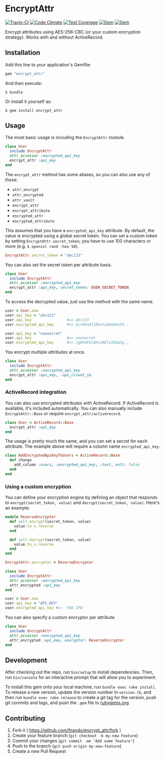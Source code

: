 # EncryptAttr

[![Travis-CI](https://travis-ci.org/fnando/encrypt_attr.png)](https://travis-ci.org/fnando/encrypt_attr)
[![Code Climate](https://codeclimate.com/github/fnando/encrypt_attr/badges/gpa.svg)](https://codeclimate.com/github/fnando/encrypt_attr)
[![Test Coverage](https://codeclimate.com/github/fnando/encrypt_attr/badges/coverage.svg)](https://codeclimate.com/github/fnando/encrypt_attr/coverage)
[![Gem](https://img.shields.io/gem/v/encrypt_attr.svg)](https://rubygems.org/gems/encrypt_attr)
[![Gem](https://img.shields.io/gem/dt/encrypt_attr.svg)](https://rubygems.org/gems/encrypt_attr)

Encrypt attributes using AES-256-CBC (or your custom encryption strategy). Works with and without ActiveRecord.

## Installation

Add this line to your application's Gemfile:

```ruby
gem "encrypt_attr"
```

And then execute:

    $ bundle

Or install it yourself as:

    $ gem install encrypt_attr

## Usage

The most basic usage is including the `EncryptAttr` module.

```ruby
class User
  include EncryptAttr
  attr_accessor :encrypted_api_key
  encrypt_attr :api_key
end
```

The `encrypt_attr` method has some aliases, so you can also use any of these:

- `attr_encrypt`
- `attr_encrypted`
- `attr_vault`
- `encrypt_attr`
- `encrypt_attribute`
- `encrypted_attr`
- `encrypted_attribute`

This assumes that you have a `encrypted_api_key` attribute. By default, the value is encrypted using a global secret token. You can set a custom token by setting `EncryptAttr.secret_token`; you have to use 100 characters or more (e.g. `$ openssl rand -hex 50`).

```ruby
EncryptAttr.secret_token = "abc123"
```

You can also set the secret token per attribute basis.

```ruby
class User
  include EncryptAttr
  attr_accessor :encrypted_api_key
  encrypt_attr :api_key, secret_token: USER_SECRET_TOKEN
end
```

To access the decrypted value, just use the method with the same name.

```ruby
user = User.new
user.api_key = "abc123"
user.api_key                #=> abc123
user.encrypted_api_key      #=> UcnhbnAl1Rmvt1mkG0m1FA...

user.api_key = "newsecret"
user.api_key                #=> newsecret
user.encrypted_api_key      #=> JgH5dFGl8HnJNEloXZ6qSg...
```

You encrypt multiple attributes at once.

```ruby
class User
  include EncryptAttr
  attr_accessor :encrypted_api_key
  encrypt_attr :api_key, :api_client_id
end
```

### ActiveRecord integration

You can also use encrypted attributes with ActiveRecord. If ActiveRecord is available, it's included automatically. You can also manually include `EncryptAttr::Base` or require `encrypt_attr/activerecord`.

```ruby
class User < ActiveRecord::Base
  encrypt_attr :api_key
end
```

The usage is pretty much the same, and you can set a secret for each attribute. The example above will require a column name `encrypted_api_key`.

```ruby
class AddEncryptedApiKeyToUsers < ActiveRecord::Base
  def change
    add_column :users, :encrypted_api_key, :text, null: false
  end
end
```

### Using a custom encryption

You can define your encryption engine by defining an object that responds to `encrypt(secret_token, value)` and `decrypt(secret_token, value)`. Here's an example:

```ruby
module ReverseEncryptor
  def self.encrypt(secret_token, value)
    value.to_s.reverse
  end

  def self.decrypt(secret_token, value)
    value.to_s.reverse
  end
end

EncryptAttr.encryptor = ReverseEncryptor

class User
  include EncryptAttr
  attr_accessor :encrypted_api_key
  attr_encrypted :api_key
end

user = User.new
user.api_key = "API_KEY"
user.encrypted_api_key #=> 'YEK_IPA'
```

You can also specify a custom encryptor per attribute.

```ruby
class User
  include EncryptAttr
  attr_accessor :encrypted_api_key
  attr_encrypted :api_key, encryptor: ReverseEncryptor
end
```

## Development

After checking out the repo, run `bin/setup` to install dependencies. Then, run `bin/console` for an interactive prompt that will allow you to experiment.

To install this gem onto your local machine, run `bundle exec rake install`. To release a new version, update the version number in `version.rb`, and then run `bundle exec rake release` to create a git tag for the version, push git commits and tags, and push the `.gem` file to [rubygems.org](https://rubygems.org).

## Contributing

1. Fork it ( https://github.com/fnando/encrypt_attr/fork )
2. Create your feature branch (`git checkout -b my-new-feature`)
3. Commit your changes (`git commit -am 'Add some feature'`)
4. Push to the branch (`git push origin my-new-feature`)
5. Create a new Pull Request
